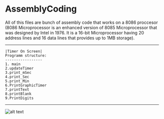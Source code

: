 # AssemblyCoding

All of this files are bunch of assembly code that works on a 8086 proccesor  
(8086 Microprocessor is an enhanced version of 
8085 Microprocessor that was designed by Intel in 1976.
It is a 16-bit Microprocessor having 20 address lines and 16 
data lines that provides up to 1MB storage).

****************************
	|Timer On Screen|	
	Programm structure:	
	-----------------	
	1. main				
	2.updateTimer		
	3.print_mSec		
	4.print_Sec			
	5.print_Min			
	6.PrintGraphicTimer	
	7.printText		
	8.printBlank	
	9.PrintDigits
****************************
![alt text](https://electronicsdesk.com/wp-content/uploads/2019/03/block-diagram-of-8086-microprocessor-1.jpg)
